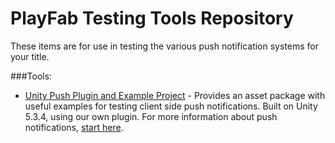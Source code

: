 # PlayFab Testing Tools Repository
 These items are for use in testing the various push notification systems for your title.

###Tools:
  * [Unity Push Plugin and Example Project](/TestingTools/PushNotifications/PushDebuggerProject.unitypackage) - Provides an asset package with useful examples for testing client side push notifications. Built on Unity 5.3.4, using our own plugin. For more information about push notifications, [start here](http://api.playfab.com/docs/push-basics).